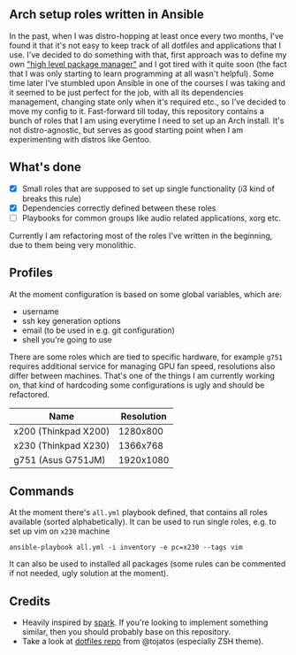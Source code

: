 ## Arch setup roles written in Ansible

In the past, when I was distro-hopping at least once every two months, I've found it that it's not easy to keep track of all dotfiles and applications that I use.
I've decided to do something with that, first approach was to define my own ["high level package manager"](https://github.com/d0ku/i3_config) and I got tired with it quite soon (the fact that I was only starting to learn programming at all wasn't helpful).
Some time later I've stumbled upon Ansible in one of the courses I was taking and it seemed to be just perfect for the job, with all its dependencies management, changing state only when it's required etc., so I've decided to move my config to it.
Fast-forward till today, this repository contains a bunch of roles that I am using everytime I need to set up an Arch install.
It's not distro-agnostic, but serves as good starting point when I am experimenting with distros like Gentoo.

## What's done

- [x] Small roles that are supposed to set up single functionality (i3 kind of breaks this rule)
- [x] Dependencies correctly defined between these roles
- [ ] Playbooks for common groups like audio related applications, xorg etc.

Currently I am refactoring most of the roles I've written in the beginning, due to them being very monolithic.

## Profiles

At the moment configuration is based on some global variables, which are:

* username
* ssh key generation options
* email (to be used in e.g. git configuration)
* shell you're going to use

There are some roles which are tied to specific hardware, for example `g751` requires additional service for managing GPU fan speed, resolutions also differ between machines.
That's one of the things I am currently working on, that kind of hardcoding some configurations is ugly and should be refactored.

| Name                 | Resolution |
| ----                 | ---------- |
| x200 (Thinkpad X200) | 1280x800   |
| x230 (Thinkpad X230) | 1366x768   |
| g751 (Asus G751JM)   | 1920x1080  |

## Commands

At the moment there's `all.yml` playbook defined, that contains all roles available (sorted alphabetically).
It can be used to run single roles, e.g. to set up vim on `x230` machine
```
ansible-playbook all.yml -i inventory -e pc=x230 --tags vim
```

It can also be used to installed all packages (some rules can be commented if not needed, ugly solution at the moment).

## Credits

* Heavily inspired by [spark](https://github.com/pigmonkey/spark). If you're looking to implement something similar, then you should probably base on this repository.
* Take a look at [dotfiles repo](https://github.com/tojatos/dotfiles) from @tojatos (especially ZSH theme).
